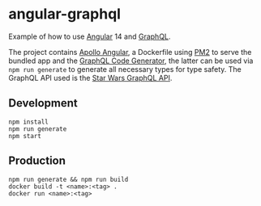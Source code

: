 # angular-graphql

Example of how to use [Angular](https://angular.io/) 14 and [GraphQL](https://graphql.org/).

The project contains [Apollo Angular](https://apollo-angular.com/), a Dockerfile using [PM2](https://pm2.keymetrics.io/)
to serve the bundled app and the [GraphQL Code Generator](https://www.graphql-code-generator.com/), the latter can be
used via `npm run generate` to generate all necessary types for type safety. The GraphQL API used is
the [Star Wars GraphQL API](https://studio.apollographql.com/public/star-wars-swapi/home?variant=current).

## Development

```
npm install
npm run generate
npm start
```

## Production

```
npm run generate && npm run build
docker build -t <name>:<tag> .
docker run <name>:<tag>
```
